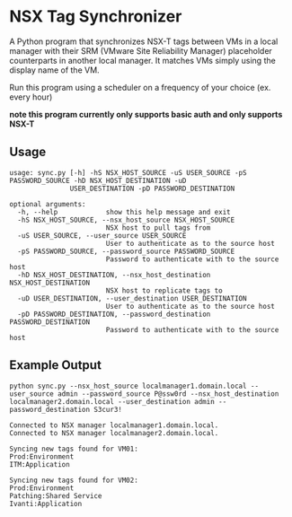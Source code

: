 # NSX Tag Synchronizer

A Python program that synchronizes NSX-T tags between VMs in a local manager with their SRM (VMware Site Reliability Manager) placeholder counterparts in another local manager. It matches VMs simply using the display name of the VM.

Run this program using a scheduler on a frequency of your choice (ex. every hour)

**note this program currently only supports basic auth and only supports NSX-T**

## Usage

```
usage: sync.py [-h] -hS NSX_HOST_SOURCE -uS USER_SOURCE -pS PASSWORD_SOURCE -hD NSX_HOST_DESTINATION -uD
               USER_DESTINATION -pD PASSWORD_DESTINATION

optional arguments:
  -h, --help            show this help message and exit
  -hS NSX_HOST_SOURCE, --nsx_host_source NSX_HOST_SOURCE
                        NSX host to pull tags from
  -uS USER_SOURCE, --user_source USER_SOURCE
                        User to authenticate as to the source host
  -pS PASSWORD_SOURCE, --password_source PASSWORD_SOURCE
                        Password to authenticate with to the source host
  -hD NSX_HOST_DESTINATION, --nsx_host_destination NSX_HOST_DESTINATION
                        NSX host to replicate tags to
  -uD USER_DESTINATION, --user_destination USER_DESTINATION
                        User to authenticate as to the source host
  -pD PASSWORD_DESTINATION, --password_destination PASSWORD_DESTINATION
                        Password to authenticate with to the source host
```

## Example Output

```
python sync.py --nsx_host_source localmanager1.domain.local --user_source admin --password_source P@ssw0rd --nsx_host_destination localmanager2.domain.local --user_destination admin --password_destination S3cur3!

Connected to NSX manager localmanager1.domain.local.
Connected to NSX manager localmanager2.domain.local.

Syncing new tags found for VM01:
Prod:Environment
ITM:Application

Syncing new tags found for VM02:
Prod:Environment
Patching:Shared Service
Ivanti:Application
```

